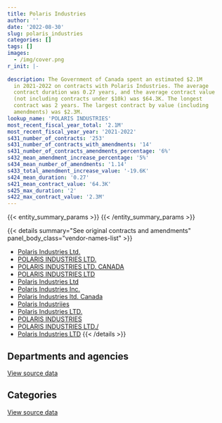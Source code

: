 ```yaml
---
title: Polaris Industries
author: ''
date: '2022-08-30'
slug: polaris_industries
categories: []
tags: []
images:
  - /img/cover.png
r_init: |-
  
description: The Government of Canada spent an estimated $2.1M
  in 2021-2022 on contracts with Polaris Industries. The average
  contract duration was 0.27 years, and the average contract value
  (not including contracts under $10k) was $64.3K. The longest
  contract was 2 years. The largest contract by value (including
  amendments) was $2.3M.
lookup_name: 'POLARIS INDUSTRIES'
most_recent_fiscal_year_total: '2.1M'
most_recent_fiscal_year_year: '2021-2022'
s431_number_of_contracts: '253'
s431_number_of_contracts_with_amendments: '14'
s431_number_of_contracts_amendments_percentage: '6%'
s432_mean_amendment_increase_percentage: '5%'
s434_mean_number_of_amendments: '1.14'
s433_total_amendment_increase_value: '-19.6K'
s424_mean_duration: '0.27'
s421_mean_contract_value: '64.3K'
s425_max_duration: '2'
s422_max_contract_value: '2.3M'
---
```


<script src="/rmarkdown-libs/htmlwidgets/htmlwidgets.js"></script>
<link href="/rmarkdown-libs/datatables-css/datatables-crosstalk.css" rel="stylesheet" />
<script src="/rmarkdown-libs/datatables-binding/datatables.js"></script>
<script src="/rmarkdown-libs/jquery/jquery-3.6.0.min.js"></script>
<link href="/rmarkdown-libs/dt-core-bootstrap/css/dataTables.bootstrap.min.css" rel="stylesheet" />
<link href="/rmarkdown-libs/dt-core-bootstrap/css/dataTables.bootstrap.extra.css" rel="stylesheet" />
<script src="/rmarkdown-libs/dt-core-bootstrap/js/jquery.dataTables.min.js"></script>
<script src="/rmarkdown-libs/dt-core-bootstrap/js/dataTables.bootstrap.min.js"></script>
<link href="/rmarkdown-libs/crosstalk/css/crosstalk.min.css" rel="stylesheet" />
<script src="/rmarkdown-libs/crosstalk/js/crosstalk.min.js"></script>
<script src="/rmarkdown-libs/htmlwidgets/htmlwidgets.js"></script>
<link href="/rmarkdown-libs/datatables-css/datatables-crosstalk.css" rel="stylesheet" />
<script src="/rmarkdown-libs/datatables-binding/datatables.js"></script>
<script src="/rmarkdown-libs/jquery/jquery-3.6.0.min.js"></script>
<link href="/rmarkdown-libs/dt-core-bootstrap/css/dataTables.bootstrap.min.css" rel="stylesheet" />
<link href="/rmarkdown-libs/dt-core-bootstrap/css/dataTables.bootstrap.extra.css" rel="stylesheet" />
<script src="/rmarkdown-libs/dt-core-bootstrap/js/jquery.dataTables.min.js"></script>
<script src="/rmarkdown-libs/dt-core-bootstrap/js/dataTables.bootstrap.min.js"></script>
<link href="/rmarkdown-libs/crosstalk/css/crosstalk.min.css" rel="stylesheet" />
<script src="/rmarkdown-libs/crosstalk/js/crosstalk.min.js"></script>

{{< entity_summary_params >}}
{{< /entity_summary_params >}}

{{< details summary="See original contracts and amendments" panel_body_class="vendor-names-list" >}}
- [Polaris Industries Ltd.](https://search.open.canada.ca/en/ct/?sort=contract_value_f%20desc&page=1&search_text=%22Polaris%20Industries%20Ltd.%22)
- [POLARIS INDUSTRIES LTD.](https://search.open.canada.ca/en/ct/?sort=contract_value_f%20desc&page=1&search_text=%22POLARIS%20INDUSTRIES%20LTD.%22)
- [POLARIS INDUSTRIES LTD. CANADA](https://search.open.canada.ca/en/ct/?sort=contract_value_f%20desc&page=1&search_text=%22POLARIS%20INDUSTRIES%20LTD.%20CANADA%22)
- [POLARIS INDUSTRIES LTD](https://search.open.canada.ca/en/ct/?sort=contract_value_f%20desc&page=1&search_text=%22POLARIS%20INDUSTRIES%20LTD%22)
- [Polaris Industries Ltd](https://search.open.canada.ca/en/ct/?sort=contract_value_f%20desc&page=1&search_text=%22Polaris%20Industries%20Ltd%22)
- [Polaris Industries Inc.](https://search.open.canada.ca/en/ct/?sort=contract_value_f%20desc&page=1&search_text=%22Polaris%20Industries%20Inc.%22)
- [Polaris Industries ltd. Canada](https://search.open.canada.ca/en/ct/?sort=contract_value_f%20desc&page=1&search_text=%22Polaris%20Industries%20ltd.%20Canada%22)
- [Polaris Industriies](https://search.open.canada.ca/en/ct/?sort=contract_value_f%20desc&page=1&search_text=%22Polaris%20Industriies%22)
- [Polaris Industries LTD.](https://search.open.canada.ca/en/ct/?sort=contract_value_f%20desc&page=1&search_text=%22Polaris%20Industries%20LTD.%22)
- [POLARIS INDUSTRIES](https://search.open.canada.ca/en/ct/?sort=contract_value_f%20desc&page=1&search_text=%22POLARIS%20INDUSTRIES%22)
- [POLARIS INDUSTRIES LTD./](https://search.open.canada.ca/en/ct/?sort=contract_value_f%20desc&page=1&search_text=%22POLARIS%20INDUSTRIES%20LTD.%2f%22)
- [Polaris Industries LTD](https://search.open.canada.ca/en/ct/?sort=contract_value_f%20desc&page=1&search_text=%22Polaris%20Industries%20LTD%22)
{{< /details >}}

## Departments and agencies

<div id="htmlwidget-1" style="width:100%;height:auto;" class="datatables html-widget"></div>
<script type="application/json" data-for="htmlwidget-1">{"x":{"style":"bootstrap","filter":"none","vertical":false,"data":[["<a href=\"/departments/aafc-aac/\">Agriculture and Agri-Food Canada<\/a>","<a href=\"/departments/cbsa-asfc/\">Canada Border Services Agency<\/a>","<a href=\"/departments/csa-asc/\">Canadian Space Agency<\/a>","<a href=\"/departments/csc-scc/\">Correctional Service of Canada<\/a>","<a href=\"/departments/dfo-mpo/\">Fisheries and Oceans Canada<\/a>","<a href=\"/departments/dnd-mdn/\">National Defence<\/a>","<a href=\"/departments/ec/\">Environment and Climate Change Canada<\/a>","<a href=\"/departments/nrcan-rncan/\">Natural Resources Canada<\/a>","<a href=\"/departments/pc/\">Parks Canada<\/a>","<a href=\"/departments/pwgsc-tpsgc/\">Public Services and Procurement Canada<\/a>","<a href=\"/departments/rcmp-grc/\">Royal Canadian Mounted Police<\/a>"],[16265.83,null,null,243946.9,262588.95,760273.66,12235.15,null,26124.78,17914.24,1146296.92],[39202.73,null,35217.46,null,479379.12,321527.09,null,18563.3,155213.81,72056.38,1406919.72],[154526.66,42022.44,null,383621.44,224944.56,175256.02,60387.46,null,99184.93,null,1790987.78],[49995.59,null,null,null,92032.48,139840.36,170805.09,null,273595.34,null,1399045.5]],"container":"<table class=\"table table-striped table-hover row-border order-column display\">\n  <thead>\n    <tr>\n      <th>Department<\/th>\n      <th>2018-2019<\/th>\n      <th>2019-2020<\/th>\n      <th>2020-2021<\/th>\n      <th>2021-2022<\/th>\n    <\/tr>\n  <\/thead>\n<\/table>","options":{"order":[[4,"desc"]],"pageLength":10,"autoWidth":true,"columnDefs":[{"targets":1,"render":"function(data, type, row, meta) {\n    return type !== 'display' ? data : DTWidget.formatCurrency(data, \"$\", 2, 3, \",\", \".\", true, null);\n  }"},{"targets":2,"render":"function(data, type, row, meta) {\n    return type !== 'display' ? data : DTWidget.formatCurrency(data, \"$\", 2, 3, \",\", \".\", true, null);\n  }"},{"targets":3,"render":"function(data, type, row, meta) {\n    return type !== 'display' ? data : DTWidget.formatCurrency(data, \"$\", 2, 3, \",\", \".\", true, null);\n  }"},{"targets":4,"render":"function(data, type, row, meta) {\n    return type !== 'display' ? data : DTWidget.formatCurrency(data, \"$\", 2, 3, \",\", \".\", true, null);\n  }"},{"width":"16%","targets":[1,2,3,4]},{"className":"dt-right","targets":[1,2,3,4]}],"orderClasses":false}},"evals":["options.columnDefs.0.render","options.columnDefs.1.render","options.columnDefs.2.render","options.columnDefs.3.render"],"jsHooks":[]}</script>
<p class="text-right">
<a href="https://github.com/GoC-Spending/contracts-data/tree/main/data/out/vendors/polaris_industries/summary_by_fiscal_year_by_department.csv" class="source-data-link btn btn-link">View source data</a>
</p>

## Categories

<div id="htmlwidget-2" style="width:100%;height:auto;" class="datatables html-widget"></div>
<script type="application/json" data-for="htmlwidget-2">{"x":{"style":"bootstrap","filter":"none","vertical":false,"data":[["<a href=\"/categories/facilities_and_construction/\">Facilities and construction<\/a>","<a href=\"/categories/defence/\">Defence<\/a>","<a href=\"/categories/transportation_and_logistics/\">Transportation and logistics<\/a>","<a href=\"/categories/industrial_products_and_services/\">Industrial products and services<\/a>"],[17914.24,760273.66,1543179.56,164278.97],[null,321527.09,2155966.32,50586.2],[null,175256.02,2755675.27,null],[null,103558.66,1985474,36281.7]],"container":"<table class=\"table table-striped table-hover row-border order-column display\">\n  <thead>\n    <tr>\n      <th>Category<\/th>\n      <th>2018-2019<\/th>\n      <th>2019-2020<\/th>\n      <th>2020-2021<\/th>\n      <th>2021-2022<\/th>\n    <\/tr>\n  <\/thead>\n<\/table>","options":{"order":[[4,"desc"]],"dom":"t","pageLength":30,"autoWidth":true,"columnDefs":[{"targets":1,"render":"function(data, type, row, meta) {\n    return type !== 'display' ? data : DTWidget.formatCurrency(data, \"$\", 2, 3, \",\", \".\", true, null);\n  }"},{"targets":2,"render":"function(data, type, row, meta) {\n    return type !== 'display' ? data : DTWidget.formatCurrency(data, \"$\", 2, 3, \",\", \".\", true, null);\n  }"},{"targets":3,"render":"function(data, type, row, meta) {\n    return type !== 'display' ? data : DTWidget.formatCurrency(data, \"$\", 2, 3, \",\", \".\", true, null);\n  }"},{"targets":4,"render":"function(data, type, row, meta) {\n    return type !== 'display' ? data : DTWidget.formatCurrency(data, \"$\", 2, 3, \",\", \".\", true, null);\n  }"},{"width":"16%","targets":[1,2,3,4]},{"className":"dt-right","targets":[1,2,3,4]}],"orderClasses":false,"lengthMenu":[10,25,30,50,100]}},"evals":["options.columnDefs.0.render","options.columnDefs.1.render","options.columnDefs.2.render","options.columnDefs.3.render"],"jsHooks":[]}</script>
<p class="text-right">
<a href="https://github.com/GoC-Spending/contracts-data/tree/main/data/out/vendors/polaris_industries/summary_by_fiscal_year_by_category.csv" class="source-data-link btn btn-link">View source data</a>
</p>
